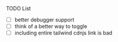 TODO List

- [ ] better debugger support
- [ ] think of a better way to toggle
- [ ] including entire tailwind cdnjs link is bad
